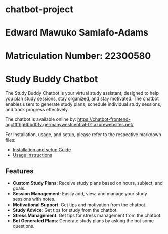 # chatbot-project

# Edward Mawuko Samlafo-Adams

# Matriculation Number: 22300580

# Study Buddy Chatbot

The Study Buddy Chatbot is your virtual study assistant, designed to help you plan study sessions, stay organized, and stay motivated. The chatbot enables users to generate study plans, schedule individual study sessions, and track progress effectively.

The chatbot is available online by: https://chatbot-frontend-agctftfhg6bbd0fv.germanywestcentral-01.azurewebsites.net/

For installation, usage, and setup, please refer to the respective markdown files:

- [Installation and setup Guide](setup.md)
- [Usage Instructions](usage.md)

## Features

- **Custom Study Plans**: Receive study plans based on hours, subject, and goals.
- **Session Management**: Easily add, view, and manage your study sessions with notes.
- **Motivational Support**: Get tips and motivation from the chatbot.
- **Study Advice**: Get tips for study from the chatbot.
- **Stress Management**: Get tips for stress management from the chatbot.
- **Bot Generated Plans**: Generate study plans by asking the bot some questions.
